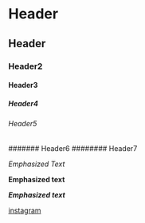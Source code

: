 # Header
## Header
### Header2
#### Header3
##### Header4
###### Header5
####### Header6
######## Header7

*Emphasized Text*

**Emphasized text**

***Emphasized text***

[instagram](www.instagram.com)
